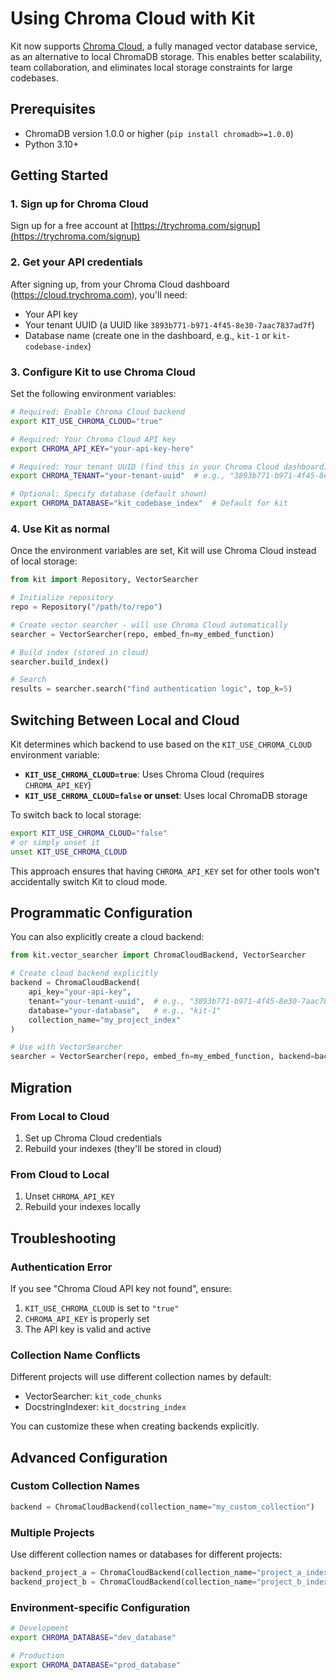 # Using Chroma Cloud with Kit

Kit now supports [Chroma Cloud](https://trychroma.com), a fully managed vector database service, as an alternative to local ChromaDB storage. This enables better scalability, team collaboration, and eliminates local storage constraints for large codebases.

## Prerequisites

- ChromaDB version 1.0.0 or higher (`pip install chromadb>=1.0.0`)
- Python 3.10+

## Getting Started

### 1. Sign up for Chroma Cloud

Sign up for a free account at [https://trychroma.com/signup](https://trychroma.com/signup)

### 2. Get your API credentials

After signing up, from your Chroma Cloud dashboard (https://cloud.trychroma.com), you'll need:
- Your API key
- Your tenant UUID (a UUID like `3893b771-b971-4f45-8e30-7aac7837ad7f`)
- Database name (create one in the dashboard, e.g., `kit-1` or `kit-codebase-index`)

### 3. Configure Kit to use Chroma Cloud

Set the following environment variables:

```bash
# Required: Enable Chroma Cloud backend
export KIT_USE_CHROMA_CLOUD="true"

# Required: Your Chroma Cloud API key
export CHROMA_API_KEY="your-api-key-here"

# Required: Your tenant UUID (find this in your Chroma Cloud dashboard)
export CHROMA_TENANT="your-tenant-uuid"  # e.g., "3893b771-b971-4f45-8e30-7aac7837ad7f"

# Optional: Specify database (default shown)
export CHROMA_DATABASE="kit_codebase_index"  # Default for kit
```

### 4. Use Kit as normal

Once the environment variables are set, Kit will use Chroma Cloud instead of local storage:

```python
from kit import Repository, VectorSearcher

# Initialize repository
repo = Repository("/path/to/repo")

# Create vector searcher - will use Chroma Cloud automatically
searcher = VectorSearcher(repo, embed_fn=my_embed_function)

# Build index (stored in cloud)
searcher.build_index()

# Search
results = searcher.search("find authentication logic", top_k=5)
```

## Switching Between Local and Cloud

Kit determines which backend to use based on the `KIT_USE_CHROMA_CLOUD` environment variable:
- **`KIT_USE_CHROMA_CLOUD=true`**: Uses Chroma Cloud (requires `CHROMA_API_KEY`)
- **`KIT_USE_CHROMA_CLOUD=false` or unset**: Uses local ChromaDB storage

To switch back to local storage:
```bash
export KIT_USE_CHROMA_CLOUD="false"
# or simply unset it
unset KIT_USE_CHROMA_CLOUD
```

This approach ensures that having `CHROMA_API_KEY` set for other tools won't accidentally switch Kit to cloud mode.

## Programmatic Configuration

You can also explicitly create a cloud backend:

```python
from kit.vector_searcher import ChromaCloudBackend, VectorSearcher

# Create cloud backend explicitly
backend = ChromaCloudBackend(
    api_key="your-api-key",
    tenant="your-tenant-uuid",  # e.g., "3893b771-b971-4f45-8e30-7aac7837ad7f"
    database="your-database",   # e.g., "kit-1"
    collection_name="my_project_index"
)

# Use with VectorSearcher
searcher = VectorSearcher(repo, embed_fn=my_embed_function, backend=backend)
```

## Migration

### From Local to Cloud
1. Set up Chroma Cloud credentials
2. Rebuild your indexes (they'll be stored in cloud)

### From Cloud to Local
1. Unset `CHROMA_API_KEY`
2. Rebuild your indexes locally

## Troubleshooting

### Authentication Error
If you see "Chroma Cloud API key not found", ensure:
1. `KIT_USE_CHROMA_CLOUD` is set to `"true"`
2. `CHROMA_API_KEY` is properly set
3. The API key is valid and active

### Collection Name Conflicts
Different projects will use different collection names by default:
- VectorSearcher: `kit_code_chunks`
- DocstringIndexer: `kit_docstring_index`

You can customize these when creating backends explicitly.

## Advanced Configuration

### Custom Collection Names
```python
backend = ChromaCloudBackend(collection_name="my_custom_collection")
```

### Multiple Projects
Use different collection names or databases for different projects:
```python
backend_project_a = ChromaCloudBackend(collection_name="project_a_index")
backend_project_b = ChromaCloudBackend(collection_name="project_b_index")
```

### Environment-specific Configuration
```bash
# Development
export CHROMA_DATABASE="dev_database"

# Production
export CHROMA_DATABASE="prod_database"
```